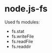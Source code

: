 # node.js-fs
Used fs modules: <br>
- fs.stat <br>
- fs.writeFile <br>
- fs.readFile <br>
- fs.readdir <br>
